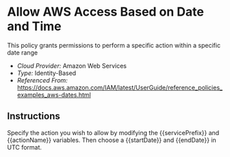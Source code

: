 # Allow AWS Access Based on Date and Time
This policy grants permissions to perform a specific action within a specific date range

- *Cloud Provider:* Amazon Web Services
- *Type:* Identity-Based
- *Referenced From:* https://docs.aws.amazon.com/IAM/latest/UserGuide/reference_policies_examples_aws-dates.html

## Instructions
Specify the action you wish to allow by modifying the {{servicePrefix}} and {{actionName}} variables. Then choose a {{startDate}} and {{endDate}} in UTC format.